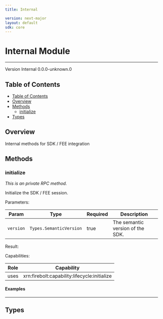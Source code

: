 ```yaml
---
title: Internal

version: next-major
layout: default
sdk: core
---
```


# Internal Module

---

Version Internal 0.0.0-unknown.0

## Table of Contents

- [Table of Contents](#table-of-contents)
- [Overview](#overview)
- [Methods](#methods)
  - [initialize](#initialize)
- [Types](#types)

## Overview

Internal methods for SDK / FEE integration

## Methods

### initialize

_This is an private RPC method._

Initialize the SDK / FEE session.

Parameters:

| Param     | Type                    | Required | Description                      |
| --------- | ----------------------- | -------- | -------------------------------- |
| `version` | `Types.SemanticVersion` | true     | The semantic version of the SDK. |

Result:

Capabilities:

| Role | Capability                                   |
| ---- | -------------------------------------------- |
| uses | xrn:firebolt:capability:lifecycle:initialize |

#### Examples

---

## Types
